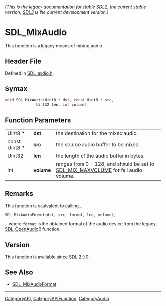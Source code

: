 ###### (This is the legacy documentation for stable SDL2, the current stable version; [SDL3](https://wiki.libsdl.org/SDL3/) is the current development version.)
# SDL_MixAudio

This function is a legacy means of mixing audio.

## Header File

Defined in [SDL_audio.h](https://github.com/libsdl-org/SDL/blob/SDL2/include/SDL_audio.h)

## Syntax

```c
void SDL_MixAudio(Uint8 * dst, const Uint8 * src,
              Uint32 len, int volume);
```

## Function Parameters

|               |            |                                                                                                         |
| ------------- | ---------- | ------------------------------------------------------------------------------------------------------- |
| Uint8 *       | **dst**    | the destination for the mixed audio.                                                                    |
| const Uint8 * | **src**    | the source audio buffer to be mixed.                                                                    |
| Uint32        | **len**    | the length of the audio buffer in bytes.                                                                |
| int           | **volume** | ranges from 0 - 128, and should be set to [SDL_MIX_MAXVOLUME](SDL_MIX_MAXVOLUME) for full audio volume. |

## Remarks

This function is equivalent to calling...

```c
SDL_MixAudioFormat(dst, src, format, len, volume);
```

...where `format` is the obtained format of the audio device from the
legacy [SDL_OpenAudio](SDL_OpenAudio)() function.

## Version

This function is available since SDL 2.0.0.

## See Also

- [SDL_MixAudioFormat](SDL_MixAudioFormat)

----
[CategoryAPI](CategoryAPI), [CategoryAPIFunction](CategoryAPIFunction), [CategoryAudio](CategoryAudio)

